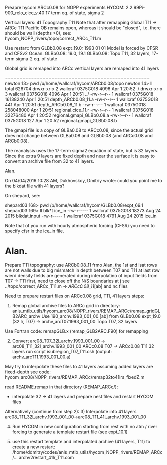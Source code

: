 Preapre hycom ARCc0.08 for NOPP experiments
HYCOM: 2.2.99Pi-900_relo_cice_v.40
17 term eq. of state, sigma 2

Vertical layers: 41
Topography T11
Note that after remapping Global T11 -> ARCc T11
Pacific OB remains open, whereas it should be "closed", i.e.
there should be wall (depths >0), see:
hycom_NOPP_rivers/topo/correct_ARCc_T11.m


Use restart: from GLBb0.08 expt_19.0: 1993 01 01
Model is forced by CFSR and CFSv2
Ocean: GLBb0.08: 19.0, 19.1
GLBb0.08: Topo T11, 32 layers, 17-term sigma-2 eq. of state

Global grid is remaped into ARCc
vertical layers are remaped into 41 layers

==================================================
newton 13> pwd
/u/home/wallcraf/hycom/ARCb0.08/topo
newton 14> ll
total 626704
drwxr-xr-x   2 wallcraf 0375G018    4096 Apr  1 20:52 ./
drwxr-xr-x   3 wallcraf 0375G018    4096 Apr  1 20:51 ../
-rw-r--r--   1 wallcraf 0375G018 16138240 Apr  1 20:51 depth_ARCb0.08_11.a
-rw-r--r--   1 wallcraf 0375G018     441 Apr  1 20:51 depth_ARCb0.08_11.b
-rw-r--r--   1 wallcraf 0375G018 258048000 Apr  1 20:51 regional.cice_11.r
-rw-r--r--   1 wallcraf 0375G018 32276480 Apr  1 20:52 regional.gmapi_GLBb0.08.a
-rw-r--r--   1 wallcraf 0375G018     127 Apr  1 20:52 regional.gmapi_GLBb0.08.b

The gmapi file is a copy of GLBa0.08 to ARCc0.08, since the actual grid 
does not change between GLBa0.08 and GLBb0.08 (and ARCc0.08 and ARCb0.08).

The reanalysis uses the 17-term sigma2 equation of state, but is 32 layers. 
Since the extra 9 layers are fixed depth and near the surface 
it is easy to convert an archive file from 32 to 41 layers.

Alan.

On 04/04/2016 10:28 AM, Dukhovskoy, Dmitriy wrote:
could you point me to the blkdat file with 41 layers?

On shepard, see:

shepard03 168> pwd
/p/home/wallcraf/hycom/GLBb0.08/expt_69.1
shepard03 169> ll blk*t ice_in
-rw-r----- 1 wallcraf 0375G018 18273 Aug 24  2015 blkdat.input
-rw-r----- 1 wallcraf 0375G018  4791 Aug 24  2015 ice_in

Note that of you run with hourly atmospheric 
forcing (CFSR) you need to specify cfsr in the ice_in file.

Alan.
=================================

Prepare T11 topography:
use ARCb0.08_11 frmo Alan, the 1st and lsat rows are not walls
due to big mismatch in depth between T07 and T11 at last row
wierd density fields are generated during interpolatino of 
input fields from T07 -> T11
first, need to close off the N/S boundaries at j 
see ../topo/correct_ARCc_T11.m -> *ARCc0.08_11*[ab] and nc files


Need to prepare restart files on ARCc0.08 grid, T11, 41 layers
steps:
1) Remap global archive files to ARCc grid
in directory:
anls_mtlb_utils/hycom_arc08/NOPP_rivers/REMAP_ARCc/remap_gridGLB2ARC_archv
   Use 190_archv.1993_001_00.[ab] from GLBb0.08 expt_19.0 (32 lr, T07)
   -> archv_arcT07.1993_001_00 Topo T07, 32 layers

  Use Fortran code: remapGLB.x (remap_GLB2ARC.F90) for remapping



2) Convert arc08_T07_32l_archv.1993_001_00 -> arc08_T11_32l_archv.1993_001_00
  ARCc0.08 T07 -> ARCc0.08 T11 32 layers
run script isubregion_T07_T11.csh
(output: archv_arcT11.1993_001_00.a)

May try to interpolate these files to 41 layers assuming 
added layers are fixed-depth 
see code:
hycom_arc08/NOPP_rivers/REMAP_ARCc/remap32to41lrs_fixedZ.m

read README.remap in that directory  (REMAP_ARCc/):
   - interpolate 32 -> 41 layers
   and prepare nest files and restart HYCOM files



Alternatively (continue from step 2):
3) Interpolate into 41 layers 
   arc08_T11_32l_archv.1993_001_00->arc08_T11_41l_archv.1993_001_00 

4) Run HYCOM in new configuration starting from rest with no atm / river forcing
   to generate a template restart file (see expt_10.1)

5) use this restart template and interpolated archive (41 layers, T11)
   to create a new restart:
/home/ddmitry/codes/anls_mtlb_utils/hycom_NOPP_rivers/REMAP_ARCc/...
 archv2restart_41lr_T11.com


